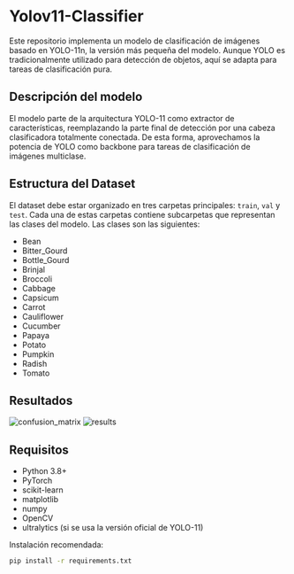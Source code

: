 # Yolov11-Classifier
Este repositorio implementa un modelo de clasificación de imágenes basado en YOLO-11n, la versión más pequeña del modelo. Aunque YOLO es tradicionalmente utilizado para detección de objetos, aquí se adapta para tareas de clasificación pura.

## Descripción del modelo

El modelo parte de la arquitectura YOLO-11 como extractor de características, reemplazando la parte final de detección por una cabeza clasificadora totalmente conectada. De esta forma, aprovechamos la potencia de YOLO como backbone para tareas de clasificación de imágenes multiclase.

## Estructura del Dataset

El dataset debe estar organizado en tres carpetas principales: `train`, `val` y `test`. Cada una de estas carpetas contiene subcarpetas que representan las clases del modelo. Las clases son las siguientes:

- Bean  
- Bitter_Gourd  
- Bottle_Gourd  
- Brinjal  
- Broccoli  
- Cabbage  
- Capsicum  
- Carrot  
- Cauliflower  
- Cucumber  
- Papaya  
- Potato  
- Pumpkin  
- Radish  
- Tomato  


## Resultados

![confusion_matrix](https://github.com/user-attachments/assets/83c47a70-cf36-4562-aec8-035ce7e4484f)
![results](https://github.com/user-attachments/assets/d862db41-8baa-423e-bd07-de0162171967)


## Requisitos

- Python 3.8+
- PyTorch
- scikit-learn
- matplotlib
- numpy
- OpenCV
- ultralytics (si se usa la versión oficial de YOLO-11)

Instalación recomendada:

```bash
pip install -r requirements.txt
